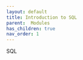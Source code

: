 ```yaml
---
layout: default
title: Introduction to SQL
parent:  Modules
has_children: true
nav_order: 1
---
```


SQL
